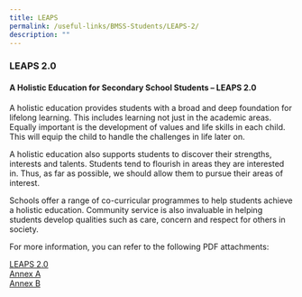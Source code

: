 ```yaml
---
title: LEAPS
permalink: /useful-links/BMSS-Students/LEAPS-2/
description: ""
---
```





### LEAPS 2.0

####  A Holistic Education for Secondary School Students – LEAPS 2.0 

A holistic education provides students with a broad and deep foundation for lifelong learning. This includes learning not just in the academic areas. Equally important is the development of values and life skills in each child. This will equip the child to handle the challenges in life later on.

A holistic education also supports students to discover their strengths, interests and talents. Students tend to flourish in areas they are interested in. Thus, as far as possible, we should allow them to pursue their areas of interest.

Schools offer a range of co-curricular programmes to help students achieve a holistic education. Community service is also invaluable in helping students develop qualities such as care, concern and respect for others in society.

For more information, you can refer to the following PDF attachments:

[LEAPS 2.0](/files/LEAPS.pdf)<br>
[Annex A](/files/Annex-A.pdf)<br>
[Annex B](/files/Annex-B.pdf)